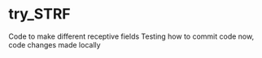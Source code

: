 # try_STRF
Code to make different receptive fields
Testing how to commit code now, code changes made locally
